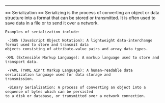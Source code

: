 --------------------------------------------------------------------------------
== Serialization ==
  Serializing is the process of converting an object or data structure into a format that can be stored or
  transmitted. It is often used to save data in a file or to send it over a network.

    Examples of serialization include:

     -JSON (JavaScript Object Notation): A lightweight data-interchange format used to store and transmit data
    objects consisting of attribute–value pairs and array data types.

    -XML (Extensible Markup Language): A markup language used to store and transport data.

     -YAML (YAML Ain't Markup Language): A human-readable data serialization language used for data storage and
    transmission.

     -Binary Serialization: A process of converting an object into a sequence of bytes which can be persisted
    to a disk or database, or transmitted over a network connection.
